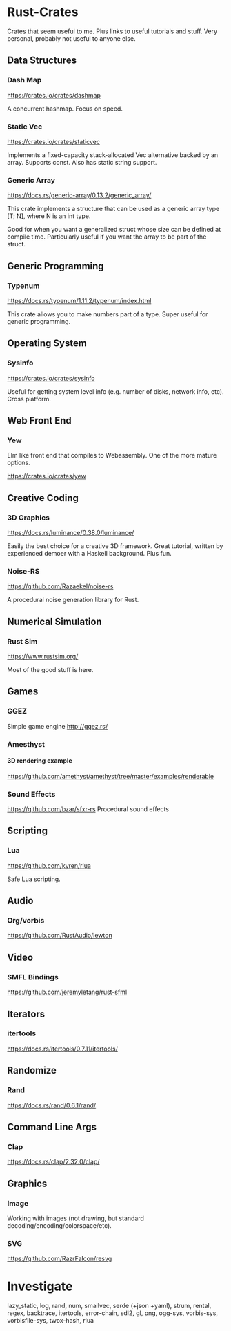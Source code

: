 # Rust-Crates
Crates that seem useful to me. Plus links to useful tutorials and stuff. Very personal, probably not useful to anyone else.

## Data Structures
### Dash Map
https://crates.io/crates/dashmap

A concurrent hashmap. Focus on speed.

### Static Vec
https://crates.io/crates/staticvec

Implements a fixed-capacity stack-allocated Vec alternative backed by an array. Supports const. Also has static string support. 

### Generic Array
https://docs.rs/generic-array/0.13.2/generic_array/

This crate implements a structure that can be used as a generic array type [T; N], where N is an int type.

Good for when you want a generalized struct whose size can be defined at compile time. Particularly useful if you want the array to be part of the struct.

## Generic Programming

### Typenum
https://docs.rs/typenum/1.11.2/typenum/index.html

This crate allows you to make numbers part of a type. Super useful for generic programming.

## Operating System

### Sysinfo
https://crates.io/crates/sysinfo

Useful for getting system level info (e.g. number of disks, network info, etc). Cross platform.

## Web Front End
### Yew
Elm like front end that compiles to Webassembly. One of the more mature options.

https://crates.io/crates/yew

## Creative Coding
### 3D Graphics
https://docs.rs/luminance/0.38.0/luminance/

Easily the best choice for a creative 3D framework. Great tutorial, written by experienced demoer with a Haskell background. Plus fun.

### Noise-RS
https://github.com/Razaekel/noise-rs

A procedural noise generation library for Rust.

## Numerical Simulation
### Rust Sim
https://www.rustsim.org/

Most of the good stuff is here.

## Games
### GGEZ
Simple game engine
http://ggez.rs/

### Amesthyst

#### 3D rendering example
https://github.com/amethyst/amethyst/tree/master/examples/renderable

### Sound Effects
https://github.com/bzar/sfxr-rs
Procedural sound effects

## Scripting
### Lua
https://github.com/kyren/rlua

Safe Lua scripting.

## Audio
### Org/vorbis
https://github.com/RustAudio/lewton

## Video
### SMFL Bindings
https://github.com/jeremyletang/rust-sfml

## Iterators
### itertools
https://docs.rs/itertools/0.7.11/itertools/

## Randomize
### Rand
https://docs.rs/rand/0.6.1/rand/

## Command Line Args
### Clap
https://docs.rs/clap/2.32.0/clap/

## Graphics
### Image
Working with images (not drawing, but standard decoding/encoding/colorspace/etc).

### SVG
https://github.com/RazrFalcon/resvg

# Investigate
 lazy_static, log, rand, num, smallvec, serde (+json +yaml), strum, rental, regex, backtrace, itertools, error-chain, sdl2, gl, png, ogg-sys, vorbis-sys, vorbisfile-sys, twox-hash, rlua
